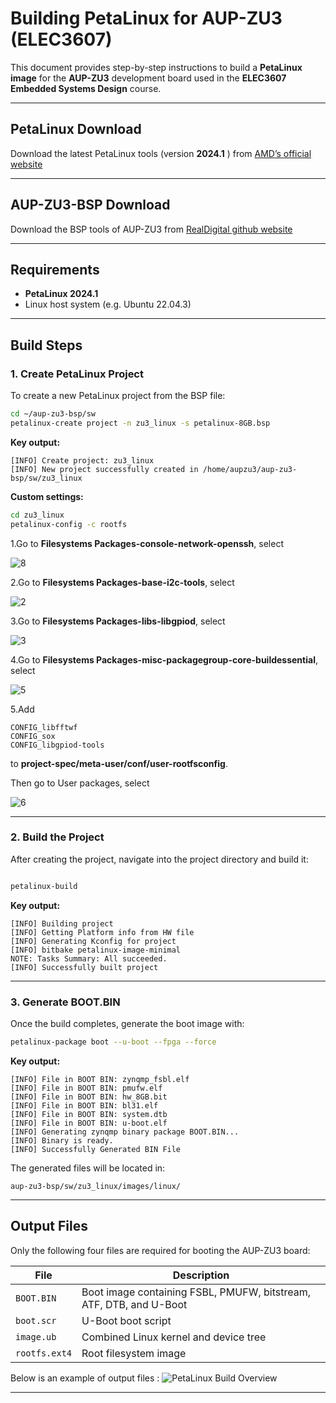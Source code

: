 # Building PetaLinux for AUP-ZU3 (ELEC3607)

This document provides step-by-step instructions to build a **PetaLinux image** for the **AUP-ZU3** development board used in the **ELEC3607 Embedded Systems Design** course.

---

## PetaLinux Download
Download the latest PetaLinux tools (version **2024.1** ) from [AMD’s official website](https://www.xilinx.com/support/download/index.html/content/xilinx/en/downloadNav/embedded-design-tools/2024-1.html)

---

## AUP-ZU3-BSP Download
Download the BSP tools of AUP-ZU3 from [RealDigital github website](https://github.com/RealDigitalOrg/aup-zu3-bsp)

---

## Requirements
- **PetaLinux 2024.1**
- Linux host system (e.g. Ubuntu 22.04.3)

---

## Build Steps

### 1. Create PetaLinux Project

To create a new PetaLinux project from the BSP file:

```bash
cd ~/aup-zu3-bsp/sw
petalinux-create project -n zu3_linux -s petalinux-8GB.bsp
```

**Key output:**
```
[INFO] Create project: zu3_linux
[INFO] New project successfully created in /home/aupzu3/aup-zu3-bsp/sw/zu3_linux
```

**Custom settings:**
```bash
cd zu3_linux
petalinux-config -c rootfs
```
1.Go to **Filesystems Packages-console-network-openssh**, select 

![8](./image/8.png)

2.Go to **Filesystems Packages-base-i2c-tools**, select 

![2](./image/2.png)

3.Go to **Filesystems Packages-libs-libgpiod**, select 

![3](./image/3.png)

4.Go to **Filesystems Packages-misc-packagegroup-core-buildessential**, select 

![5](./image/5.png)

5.Add 
```
CONFIG_libfftwf
CONFIG_sox
CONFIG_libgpiod-tools
```
to **project-spec/meta-user/conf/user-rootfsconfig**.

Then go to User packages, select 

![6](./image/6.png)

---

### 2. Build the Project

After creating the project, navigate into the project directory and build it:

```bash

petalinux-build
```

**Key output:**
```
[INFO] Building project
[INFO] Getting Platform info from HW file
[INFO] Generating Kconfig for project
[INFO] bitbake petalinux-image-minimal
NOTE: Tasks Summary: All succeeded.
[INFO] Successfully built project
```

---

### 3. Generate BOOT.BIN

Once the build completes, generate the boot image with:

```bash
petalinux-package boot --u-boot --fpga --force
```

**Key output:**
```
[INFO] File in BOOT BIN: zynqmp_fsbl.elf
[INFO] File in BOOT BIN: pmufw.elf
[INFO] File in BOOT BIN: hw_8GB.bit
[INFO] File in BOOT BIN: bl31.elf
[INFO] File in BOOT BIN: system.dtb
[INFO] File in BOOT BIN: u-boot.elf
[INFO] Generating zynqmp binary package BOOT.BIN...
[INFO] Binary is ready.
[INFO] Successfully Generated BIN File
```

The generated files will be located in:

```
aup-zu3-bsp/sw/zu3_linux/images/linux/
```

---

##  Output Files

Only the following four files are required for booting the AUP-ZU3 board:

| File | Description |
|------|--------------|
| `BOOT.BIN` | Boot image containing FSBL, PMUFW, bitstream, ATF, DTB, and U-Boot |
| `boot.scr` | U-Boot boot script |
| `image.ub` | Combined Linux kernel and device tree |
| `rootfs.ext4` | Root filesystem image |

Below is an example of output files :
![PetaLinux Build Overview](./image/1.png)

---

